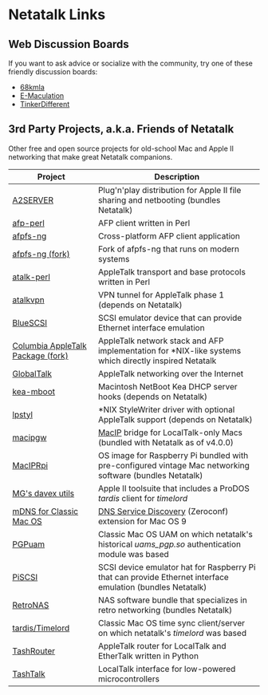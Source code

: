 # Netatalk Links

## Web Discussion Boards

If you want to ask advice or socialize with the community, try one of
these friendly discussion boards:

- [68kmla](https://68kmla.org/bb/index.php)
- [E-Maculation](https://www.emaculation.com/forum/)
- [TinkerDifferent](https://tinkerdifferent.com/)

## 3rd Party Projects, a.k.a. Friends of Netatalk

Other free and open source projects for old-school Mac and Apple II
networking that make great Netatalk companions.

| Project | Description |
|---|---|
| [A2SERVER](https://appleii.ivanx.com/a2server/) | Plug'n'play distribution for Apple II file sharing and netbooting (bundles Netatalk) |
| [afp-perl](https://github.com/demonfoo/afp-perl) | AFP client written in Perl |
| [afpfs-ng](https://sourceforge.net/projects/afpfs-ng/) | Cross-platform AFP client application |
| [afpfs-ng (fork)](https://github.com/rdmark/afpfs-ng) | Fork of afpfs-ng that runs on modern systems |
| [atalk-perl](https://github.com/demonfoo/atalk-perl) | AppleTalk transport and base protocols written in Perl |
| [atalkvpn](https://github.com/AceHusky12/atalkvpn) | VPN tunnel for AppleTalk phase 1 (depends on Netatalk) |
| [BlueSCSI](https://scsi.blue) | SCSI emulator device that can provide Ethernet interface emulation |
| [Columbia AppleTalk Package (fork)](https://github.com/mabam/CAP) | AppleTalk network stack and AFP implementation for *NIX-like systems which directly inspired Netatalk |
| [GlobalTalk](https://marchintosh.com/globaltalk.html) | AppleTalk networking over the Internet |
| [kea-mboot](https://github.com/saybur/kea-mboot) | Macintosh NetBoot Kea DHCP server hooks (depends on Netatalk) |
| [lpstyl](https://github.com/Godzil/lpstyl) | *NIX StyleWriter driver with optional AppleTalk support (depends on Netatalk) |
| [macipgw](https://macipgw.sourceforge.io) | [MacIP](https://en.wikipedia.org/wiki/MacIP) bridge for LocalTalk-only Macs (bundled with Netatalk as of v4.0.0) |
| [MacIPRpi](https://www.macip.net/) | OS image for Raspberry Pi bundled with pre-configured vintage Mac networking software (bundles Netatalk) |
| [MG's davex utils](https://github.com/mgcaret/davex-mg-utils) | Apple II toolsuite that includes a ProDOS *tardis* client for *timelord* |
| [mDNS for Classic Mac OS](https://macintoshgarden.org/apps/multicast-dns-dns-sd) | [DNS Service Discovery](https://github.com/apple-oss-distributions/mDNSResponder) (Zeroconf) extension for Mac OS 9 |
| [PGPuam](http://web.archive.org/web/20130518225412/http://www.vmeng.com/vinnie/papers/pgpuam.html) | Classic Mac OS UAM on which netatalk's historical *uams_pgp.so* authentication module was based |
| [PiSCSI](https://github.com/PiSCSI/piscsi) | SCSI device emulator hat for Raspberry Pi that can provide Ethernet interface emulation (bundles Netatalk) |
| [RetroNAS](https://github.com/danmons/retronas) | NAS software bundle that specializes in retro networking (bundles Netatalk) |
| [tardis/Timelord](https://web.archive.org/web/20010303220117/http://www.cs.mu.oz.au/appletalk/readmes/TMLD.README.html) | Classic Mac OS time sync client/server on which netatalk's *timelord* was based |
| [TashRouter](https://github.com/lampmerchant/tashrouter) | AppleTalk router for LocalTalk and EtherTalk written in Python |
| [TashTalk](https://github.com/lampmerchant/tashtalk) | LocalTalk interface for low-powered microcontrollers |
